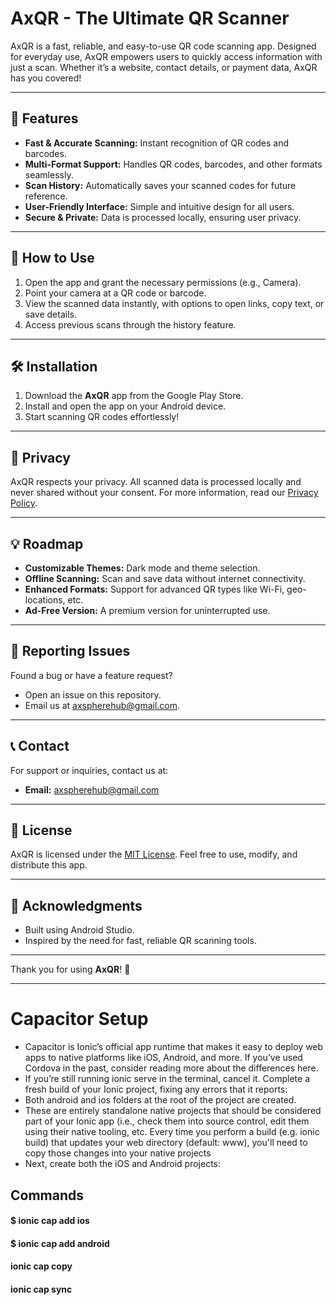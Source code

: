 # AxQR - The Ultimate QR Scanner  

AxQR is a fast, reliable, and easy-to-use QR code scanning app. Designed for everyday use, AxQR empowers users to quickly access information with just a scan. Whether it’s a website, contact details, or payment data, AxQR has you covered!  

---

## 🚀 Features  

- **Fast & Accurate Scanning:** Instant recognition of QR codes and barcodes.  
- **Multi-Format Support:** Handles QR codes, barcodes, and other formats seamlessly.  
- **Scan History:** Automatically saves your scanned codes for future reference.  
- **User-Friendly Interface:** Simple and intuitive design for all users.  
- **Secure & Private:** Data is processed locally, ensuring user privacy.  

---

## 📱 How to Use  

1. Open the app and grant the necessary permissions (e.g., Camera).  
2. Point your camera at a QR code or barcode.  
3. View the scanned data instantly, with options to open links, copy text, or save details.  
4. Access previous scans through the history feature.  

---

## 🛠️ Installation  

1. Download the **AxQR** app from the Google Play Store.  
2. Install and open the app on your Android device.  
3. Start scanning QR codes effortlessly!  

---

## 🔐 Privacy  

AxQR respects your privacy. All scanned data is processed locally and never shared without your consent. For more information, read our [Privacy Policy](https://your-privacy-policy-url.com).  

---

## 💡 Roadmap  

- **Customizable Themes:** Dark mode and theme selection.  
- **Offline Scanning:** Scan and save data without internet connectivity.  
- **Enhanced Formats:** Support for advanced QR types like Wi-Fi, geo-locations, etc.  
- **Ad-Free Version:** A premium version for uninterrupted use.  

---

## 🐛 Reporting Issues  

Found a bug or have a feature request?  
- Open an issue on this repository.  
- Email us at [axspherehub@gmail.com](mailto:axspherehub@gmail.com).  

---

## 📞 Contact  

For support or inquiries, contact us at:  
- **Email:** [axspherehub@gmail.com](mailto:axspherehub@gmail.com)  

---

## 📄 License  

AxQR is licensed under the [MIT License](LICENSE). Feel free to use, modify, and distribute this app.  

---

## 🌟 Acknowledgments  

- Built using Android Studio.  
- Inspired by the need for fast, reliable QR scanning tools.  

---

Thank you for using **AxQR**! 🚀

---

# Capacitor Setup

- Capacitor is Ionic’s official app runtime that makes it easy to deploy web apps to native platforms like iOS, Android, and more. If you’ve used Cordova in the past, consider reading more about the differences here.
- If you’re still running ionic serve in the terminal, cancel it. Complete a fresh build of your Ionic project, fixing any errors that it reports:
- Both android and ios folders at the root of the project are created. 
- These are entirely standalone native projects that should be considered part of your Ionic app (i.e., check them into source control, edit them using their native tooling, etc. Every time you perform a build (e.g. ionic build) that updates your web directory (default: www), you'll need to copy those changes into your native projects
- Next, create both the iOS and Android projects:

## Commands

#### $ ionic cap add ios
#### $ ionic cap add android
#### ionic cap copy
#### ionic cap sync
